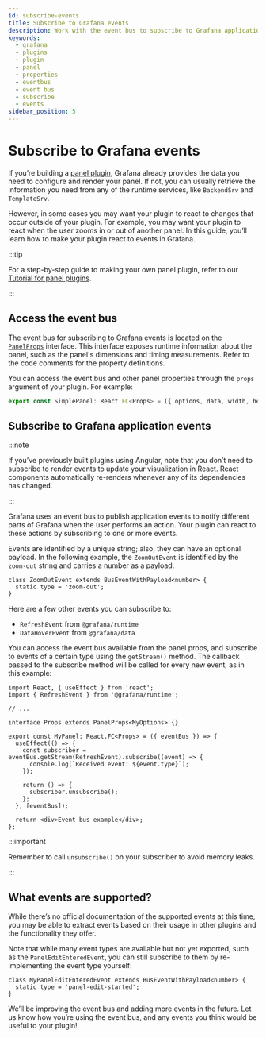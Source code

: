 ```yaml
---
id: subscribe-events
title: Subscribe to Grafana events
description: Work with the event bus to subscribe to Grafana application events
keywords:
  - grafana
  - plugins
  - plugin
  - panel
  - properties
  - eventbus
  - event bus
  - subscribe
  - events
sidebar_position: 5
---
```


# Subscribe to Grafana events

If you’re building a [panel plugin](../../introduction/plugin-types-usage.md#panel-visualization-plugins), Grafana already provides the data you need to configure and render your panel. If not, you can usually retrieve the information you need from any of the runtime services, like `BackendSrv` and `TemplateSrv`.

However, in some cases you may want your plugin to react to changes that occur outside of your plugin. For example, you may want your plugin to react when the user zooms in or out of another panel. In this guide, you’ll learn how to make your plugin react to events in Grafana.

:::tip

For a step-by-step guide to making your own panel plugin, refer to our [Tutorial for panel plugins](../../tutorials/build-a-panel-plugin.md).

:::

## Access the event bus

The event bus for subscribing to Grafana events is located on the [`PanelProps`](https://github.com/grafana/grafana/blob/57960148e47e4d82e899dbfa3cb9b2d474ad56dc/packages/grafana-data/src/types/panel.ts#L74-L122) interface. This interface exposes runtime information about the panel, such as the panel's dimensions and timing measurements. Refer to the code comments for the property definitions.

You can access the event bus and other panel properties through the `props` argument of your plugin. For example:

```js title="src/components/SimplePanel.tsx"
export const SimplePanel: React.FC<Props> = ({ options, data, width, height }) => {
```

## Subscribe to Grafana application events

:::note

If you’ve previously built plugins using Angular, note that you don’t need to subscribe to render events to update your visualization in React. React components automatically re-renders whenever any of its dependencies has changed.

:::

Grafana uses an event bus to publish application events to notify different parts of Grafana when the user performs an action. Your plugin can react to these actions by subscribing to one or more events.

Events are identified by a unique string; also, they can have an optional payload. In the following example, the `ZoomOutEvent` is identified by the `zoom-out` string and carries a number as a payload.

```tsx
class ZoomOutEvent extends BusEventWithPayload<number> {
  static type = 'zoom-out';
}
```

Here are a few other events you can subscribe to:

- `RefreshEvent` from `@grafana/runtime`
- `DataHoverEvent` from `@grafana/data`

You can access the event bus available from the panel props, and subscribe to events of a certain type using the `getStream()` method. The callback passed to the subscribe method will be called for every new event, as in this example:

```tsx
import React, { useEffect } from 'react';
import { RefreshEvent } from '@grafana/runtime';

// ...

interface Props extends PanelProps<MyOptions> {}

export const MyPanel: React.FC<Props> = ({ eventBus }) => {
  useEffect(() => {
    const subscriber = eventBus.getStream(RefreshEvent).subscribe((event) => {
      console.log(`Received event: ${event.type}`);
    });

    return () => {
      subscriber.unsubscribe();
    };
  }, [eventBus]);

  return <div>Event bus example</div>;
};
```

:::important

Remember to call `unsubscribe()` on your subscriber to avoid memory leaks.

:::

## What events are supported?

While there’s no official documentation of the supported events at this time, you may be able to extract events based on their usage in other plugins and the functionality they offer.

Note that while many event types are available but not yet exported, such as the `PanelEditEnteredEvent`, you can still subscribe to them by re-implementing the event type yourself:

```tsx
class MyPanelEditEnteredEvent extends BusEventWithPayload<number> {
  static type = 'panel-edit-started';
}
```

We’ll be improving the event bus and adding more events in the future. Let us know how you’re using the event bus, and any events you think would be useful to your plugin!
